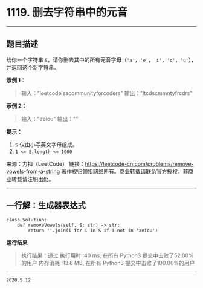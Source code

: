 # 1119. 删去字符串中的元音

---

## 题目描述

给你一个字符串 `S`，请你删去其中的所有元音字母（`'a'`，`'e'`，`'i'`，`'o'`，`'u'`），并返回这个新字符串。

**示例 1：**

> 输入："leetcodeisacommunityforcoders"
> 输出："ltcdscmmntyfrcdrs"

**示例 2：**

> 输入："aeiou"
> 输出：""

**提示：**

1. `S` 仅由小写英文字母组成。
2. `1 <= S.length <= 1000`

来源：力扣（LeetCode）
链接：https://leetcode-cn.com/problems/remove-vowels-from-a-string
著作权归领扣网络所有。商业转载请联系官方授权，非商业转载请注明出处。

---

## 一行解：生成器表达式

```python3
class Solution:
    def removeVowels(self, S: str) -> str:
        return ''.join(i for i in S if i not in 'aeiou')

```

**运行结果**

> 执行结果：通过
> 执行用时 :40 ms, 在所有 Python3 提交中击败了52.00% 的用户
> 内存消耗 :13.6 MB, 在所有 Python3 提交中击败了100.00%的用户

---

`2020.5.12`
